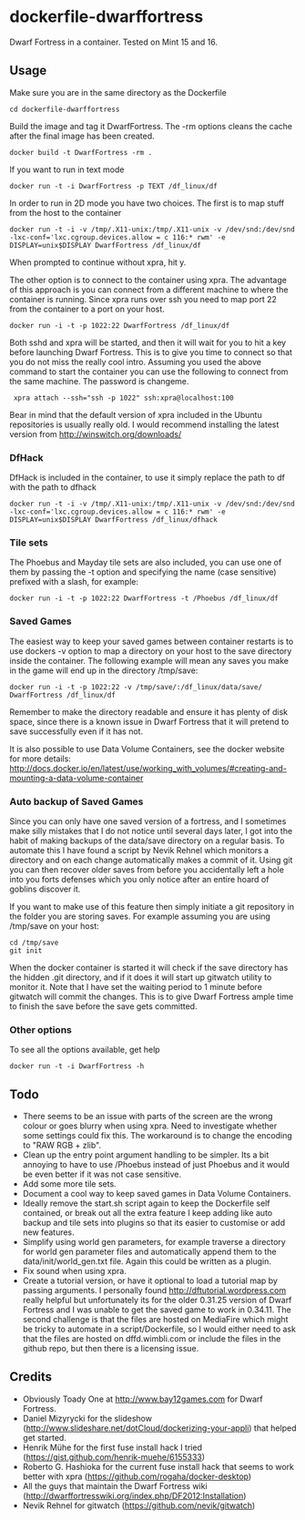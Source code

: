 dockerfile-dwarffortress
========================

Dwarf Fortress in a container. Tested on Mint 15 and 16.

Usage
-----

Make sure you are in the same directory as the Dockerfile

    cd dockerfile-dwarffortress

Build the image and tag it DwarfFortress. The -rm options cleans the cache after the final image has been created.

    docker build -t DwarfFortress -rm .

If you want to run in text mode

    docker run -t -i DwarfFortress -p TEXT /df_linux/df

In order to run in 2D mode you have two choices. The first is to map stuff from the host to the container

    docker run -t -i -v /tmp/.X11-unix:/tmp/.X11-unix -v /dev/snd:/dev/snd -lxc-conf='lxc.cgroup.devices.allow = c 116:* rwm' -e DISPLAY=unix$DISPLAY DwarfFortress /df_linux/df

When prompted to continue without xpra, hit y.

The other option is to connect to the container using xpra. The advantage of this approach is you can connect from a different machine to where the container is running. Since xpra runs over ssh you need to map port 22 from the container to a port on your host.

    docker run -i -t -p 1022:22 DwarfFortress /df_linux/df

Both sshd and xpra will be started, and then it will wait for you to hit a key before launching Dwarf Fortress. This is to give you time to connect so that you do not miss the really cool intro. Assuming you used the above command to start the container you can use the following to connect from the same machine. The password is changeme.

     xpra attach --ssh="ssh -p 1022" ssh:xpra@localhost:100

Bear in mind that the default version of xpra included in the Ubuntu repositories is usually really old. I would recommend installing the latest version from http://winswitch.org/downloads/

### DfHack ###

DfHack is included in the container, to use it simply replace the path to df with the path to dfhack

    docker run -t -i -v /tmp/.X11-unix:/tmp/.X11-unix -v /dev/snd:/dev/snd -lxc-conf='lxc.cgroup.devices.allow = c 116:* rwm' -e DISPLAY=unix$DISPLAY DwarfFortress /df_linux/dfhack

### Tile sets ###

The Phoebus and Mayday tile sets are also included, you can use one of them by passing the -t option and specifying the name (case sensitive) prefixed with a slash, for example:

    docker run -i -t -p 1022:22 DwarfFortress -t /Phoebus /df_linux/df

### Saved Games ###

The easiest way to keep your saved games between container restarts is to use dockers -v option to map a directory on your host to the save directory inside the container. The following example will mean any saves you make in the game will end up in the directory /tmp/save:

    docker run -i -t -p 1022:22 -v /tmp/save/:/df_linux/data/save/ DwarfFortress /df_linux/df

Remember to make the directory readable and ensure it has plenty of disk space, since there is a known issue in Dwarf Fortress that it will pretend to save successfully even if it has not.

It is also possible to use Data Volume Containers, see the docker website for more details: http://docs.docker.io/en/latest/use/working_with_volumes/#creating-and-mounting-a-data-volume-container

### Auto backup of Saved Games ###

Since you can only have one saved version of a fortress, and I sometimes make silly mistakes that I do not notice until several days later, I got into the habit of making backups of the data/save directory on a regular basis. To automate this I have found a script by Nevik Rehnel which monitors a directory and on each change automatically makes a commit of it. Using git you can then recover older saves from before you accidentally left a hole into you forts defenses which you only notice after an entire hoard of goblins discover it.

If you want to make use of this feature then simply initiate a git repository in the folder you are storing saves. For example assuming you are using /tmp/save on your host:

    cd /tmp/save
    git init

When the docker container is started it will check if the save directory has the hidden .git directory, and if it does it will start up gitwatch utility to monitor it. Note that I have set the waiting period to 1 minute before gitwatch will commit the changes. This is to give Dwarf Fortress ample time to finish the save before the save gets committed.

### Other options ###

To see all the options available, get help

    docker run -t -i DwarfFortress -h

Todo
----

* There seems to be an issue with parts of the screen are the wrong colour or goes blurry when using xpra. Need to investigate whether some settings could fix this. The workaround is to change the encoding to "RAW RGB + zlib".
* Clean up the entry point argument handling to be simpler. Its a bit annoying to have to use /Phoebus instead of just Phoebus and it would be even better if it was not case sensitive.
* Add some more tile sets.
* Document a cool way to keep saved games in Data Volume Containers.
* Ideally remove the start.sh script again to keep the Dockerfile self contained, or break out all the extra feature I keep adding like auto backup and tile sets into plugins so that its easier to customise or add new features.
* Simplify using world gen parameters, for example traverse a directory for world gen parameter files and automatically append them to the data/init/world_gen.txt file. Again this could be written as a plugin.
* Fix sound when using xpra.
* Create a tutorial version, or have it optional to load a tutorial map by passing arguments. I personally found http://dftutorial.wordpress.com really helpful but unfortunately its for the older 0.31.25 version of Dwarf Fortress and I was unable to get the saved game to work in 0.34.11. The second challenge is that the files are hosted on MediaFire which might be tricky to automate in a script/Dockerfile, so I would either need to ask that the files are hosted on dffd.wimbli.com or include the files in the github repo, but then there is a licensing issue.

Credits
-------

* Obviously Toady One at http://www.bay12games.com for Dwarf Fortress.
* Daniel Mizyrycki for the slideshow (http://www.slideshare.net/dotCloud/dockerizing-your-appli) that helped get started.
* Henrik Mühe for the first fuse install hack I tried (https://gist.github.com/henrik-muehe/6155333)
* Roberto G. Hashioka for the current fuse install hack that seems to work better with xpra (https://github.com/rogaha/docker-desktop)
* All the guys that maintain the Dwarf Fortress wiki (http://dwarffortresswiki.org/index.php/DF2012:Installation)
* Nevik Rehnel for gitwatch (https://github.com/nevik/gitwatch)
